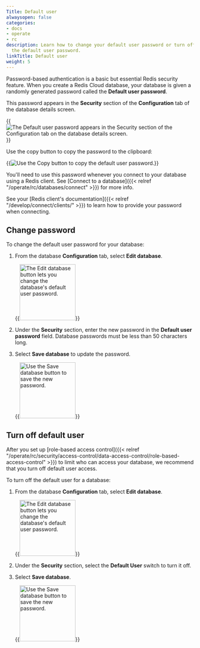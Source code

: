 ```yaml
---
Title: Default user
alwaysopen: false
categories:
- docs
- operate
- rc
description: Learn how to change your default user password or turn off access using
  the default user password.
linkTitle: Default user
weight: 5
---
```


Password-based authentication is a basic but essential Redis security feature. When you create a Redis Cloud database, your database is given a randomly generated password called the **Default user password**.

This password appears in the **Security** section of the **Configuration** tab of the database details screen.

{{<image filename="images/rc/database-fixed-configuration-security.png" alt="The Default user password appears in the Security section of the Configuration tab on the database details screen." >}}

Use the copy button to copy the password to the clipboard:

{{<image filename="images/rc/button-database-password-copy.png"  alt="Use the Copy button to copy the default user password." >}}

You'll need to use this password whenever you connect to your database using a Redis client. See [Connect to a database]({{< relref "/operate/rc/databases/connect" >}}) for more info.

See your [Redis client's documentation]({{< relref "/develop/connect/clients/" >}}) to learn how to provide your password when connecting.

## Change password

To change the default user password for your database:

1. From the database **Configuration** tab, select **Edit database**.

    {{<image filename="images/rc/button-database-edit.png" width="150px" alt="The Edit database button lets you change the database's default user password." >}}

1. Under the **Security** section, enter the new password in the **Default user password** field. Database passwords must be less than 50 characters long.

1. Select **Save database** to update the password.

    {{<image filename="images/rc/button-database-save.png" width="150px" alt="Use the Save database button to save the new password." >}}

## Turn off default user

After you set up [role-based access control]({{< relref "/operate/rc/security/access-control/data-access-control/role-based-access-control" >}}) to limit who can access your database, we recommend that you turn off default user access.

To turn off the default user for a database:

1. From the database **Configuration** tab, select **Edit database**.

    {{<image filename="images/rc/button-database-edit.png" width="150px" alt="The Edit database button lets you change the database's default user password." >}}

1. Under the **Security** section, select the **Default User** switch to turn it off.

1. Select **Save database**.

    {{<image filename="images/rc/button-database-save.png" width="150px" alt="Use the Save database button to save the new password." >}}